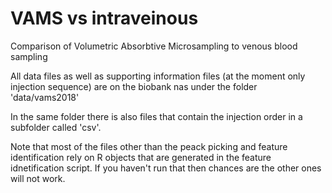 # VAMS vs intraveinous
Comparison of Volumetric Absorbtive Microsampling to venous blood sampling

All data files as well as supporting information files (at the moment only injection sequence) are on the biobank nas under the folder 'data/vams2018'

In the same folder there is also files that contain the injection order in a subfolder called 'csv'. 

Note that most of the files other than the peack picking and feature identification rely on R objects that are generated in the feature idnetification script. If you haven't run that then chances are the other ones will not work.
